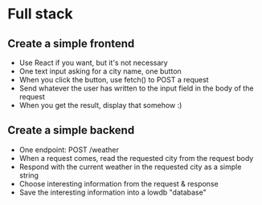 # Full stack

## Create a simple frontend

- Use React if you want, but it's not necessary
- One text input asking for a city name, one button
- When you click the button, use fetch() to POST a request
- Send whatever the user has written to the input field in the body of the request
- When you get the result, display that somehow :)

## Create a simple backend

- One endpoint: POST /weather
- When a request comes, read the requested city from the request body
- Respond with the current weather in the requested city as a simple string
- Choose interesting information from the request & response
- Save the interesting information into a lowdb "database"
